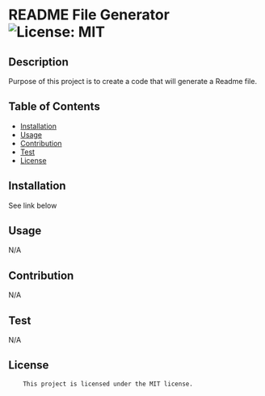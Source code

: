 # README File Generator ![License: MIT](https://img.shields.io/badge/License-MIT-yellow.svg)
  ## Description
  Purpose of this project is to create a code that will generate a Readme file. 
  ## Table of Contents
  - [Installation](#installation)
  - [Usage](#usage)
  - [Contribution](#contribution)
  - [Test](#test)
  - [License](#license)
  ## Installation
  See link below
  ## Usage
  N/A
  ## Contribution
  N/A
  ## Test
  N/A
  ## License
        This project is licensed under the MIT license.
